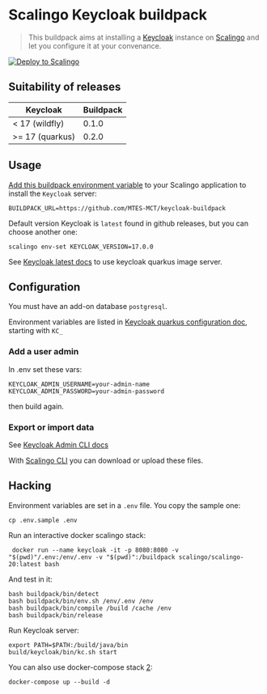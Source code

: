 # Scalingo Keycloak buildpack

> This buildpack aims at installing a [Keycloak](https://keycloak.org) instance on [Scalingo](https://www.scalingo.com) and let you configure it at your convenance.

[![Deploy to Scalingo](https://cdn.scalingo.com/deploy/button.svg)](https://my.scalingo.com/deploy?source=https://github.com/MTES-MCT/keycloak-buildpack)

## Suitability of releases

| Keycloak          | Buildpack |
|-------------------|-----------|
| < 17   (wildfly)  | 0.1.0     |
| >= 17  (quarkus)  | 0.2.0     |

## Usage

[Add this buildpack environment variable][1] to your Scalingo application to install the `Keycloak` server:

```shell
BUILDPACK_URL=https://github.com/MTES-MCT/keycloak-buildpack
```

Default version Keycloak is `latest` found in github releases, but you can choose another one:

```shell
scalingo env-set KEYCLOAK_VERSION=17.0.0
```

See [Keycloak latest docs](https://github.com/keycloak/keycloak-containers/tree/master/server-x) to use keycloak quarkus image server.

## Configuration

You must have an add-on database `postgresql`.

Environment variables are listed in [Keycloak quarkus configuration doc](https://www.keycloak.org/server/all-config), starting with `KC_`

### Add a user admin

In .env set these vars:

```shell
KEYCLOAK_ADMIN_USERNAME=your-admin-name
KEYCLOAK_ADMIN_PASSWORD=your-admin-password
```

then build again.

### Export or import data

See [Keycloak Admin CLI docs](https://www.keycloak.org/docs/latest/server_admin/index.html#admin-cli)

With [Scalingo CLI](https://doc.scalingo.com/platform/app/tasks#upload-an-archive-and-extract-it-on-the-server) you can download or upload these files.

## Hacking

Environment variables are set in a `.env` file. You copy the sample one:

```shell
cp .env.sample .env
```

Run an interactive docker scalingo stack:

```shell
 docker run --name keycloak -it -p 8080:8080 -v "$(pwd)"/.env:/env/.env -v "$(pwd)":/buildpack scalingo/scalingo-20:latest bash
```

And test in it:

```shell
bash buildpack/bin/detect
bash buildpack/bin/env.sh /env/.env /env
bash buildpack/bin/compile /build /cache /env
bash buildpack/bin/release
```

Run Keycloak server:

```shell
export PATH=$PATH:/build/java/bin
build/keycloak/bin/kc.sh start 
```

You can also use docker-compose stack [2]:

```shell
docker-compose up --build -d
```

[1]: https://doc.scalingo.com/platform/deployment/buildpacks/custom
[2]: https://github.com/keycloak/keycloak-containers
